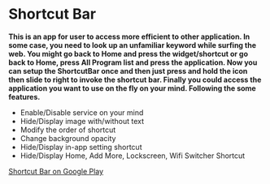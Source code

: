Shortcut Bar 
============

**This is an app for user to access more efficient to other application. In some case, you need to look up an unfamiliar keyword while surfing the web. You might go back to Home and press the widget/shortcut or go back to Home, press All Program list and press the application. Now you can setup the ShortcutBar once and then just press and hold the icon then slide to right to invoke the shortcut bar. Finally you could access the application you want to use on the fly on your mind. Following the some features.**

+ Enable/Disable service on your mind
+ Hide/Display image with/without text
+ Modify the order of shortcut
+ Change background opacity
+ Hide/Display in-app setting shortcut
+ Hide/Display Home, Add More, Lockscreen, Wifi Switcher Shortcut

[Shortcut Bar on Google Play](https://play.google.com/store/apps/details?id=com.newman.shortcutbar)